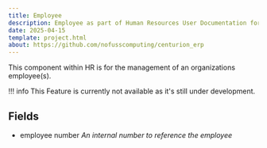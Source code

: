 ```yaml
---
title: Employee
description: Employee as part of Human Resources User Documentation for Centurion ERP by No Fuss Computing
date: 2025-04-15
template: project.html
about: https://github.com/nofusscomputing/centurion_erp
---
```


This component within HR is for the management of an organizations employee(s).

!!! info
    This Feature is currently not available as it's still under development.


## Fields

- employee number _An internal number to reference the employee_
